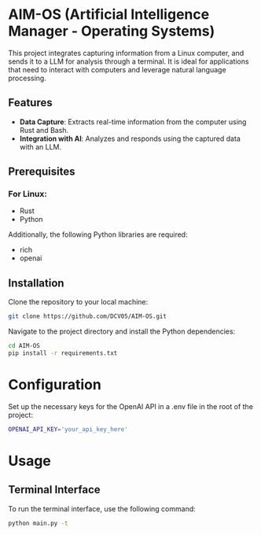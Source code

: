 # AIM-OS (Artificial Intelligence Manager - Operating Systems)

This project integrates capturing information from a Linux computer, and sends it to a LLM for analysis through a terminal. It is ideal for applications that need to interact with computers and leverage natural language processing.

## Features

- **Data Capture**: Extracts real-time information from the computer using Rust and Bash.
- **Integration with AI**: Analyzes and responds using the captured data with an LLM.

## Prerequisites

### For Linux:
- Rust
- Python

Additionally, the following Python libraries are required:
- rich
- openai

## Installation

Clone the repository to your local machine:

```bash
git clone https://github.com/DCV05/AIM-OS.git
```

Navigate to the project directory and install the Python dependencies:

```bash
cd AIM-OS
pip install -r requirements.txt
```

# Configuration

Set up the necessary keys for the OpenAI API in a .env file in the root of the project:

```bash
OPENAI_API_KEY='your_api_key_here'
```

# Usage

## Terminal Interface

To run the terminal interface, use the following command:

```bash
python main.py -t
```
